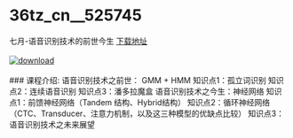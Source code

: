 # 36tz_cn__525745
七月-语音识别技术的前世今生
[下载地址](http://www.36tz.cn/article/525745 "下载地址")
<br/></br>[![download](http://36tz.cn/muke_img/2019_07_1-54-300x216.png "下载地址")](http://www.36tz.cn/article/525745 "下载地址")
<br/></br>### 课程介绍:
语音识别技术之前世： GMM + HMM
知识点1：孤立词识别
知识点2：连续语音识别
知识点3：潘多拉魔盒
语音识别技术之今生：神经网络
知识点1：前馈神经网络（Tandem 结构、Hybrid结构）
知识点2：循环神经网络（CTC、Transducer、注意力机制，以及这三种模型的优缺点比较）
知识点3：语音识别技术之未来展望

 

